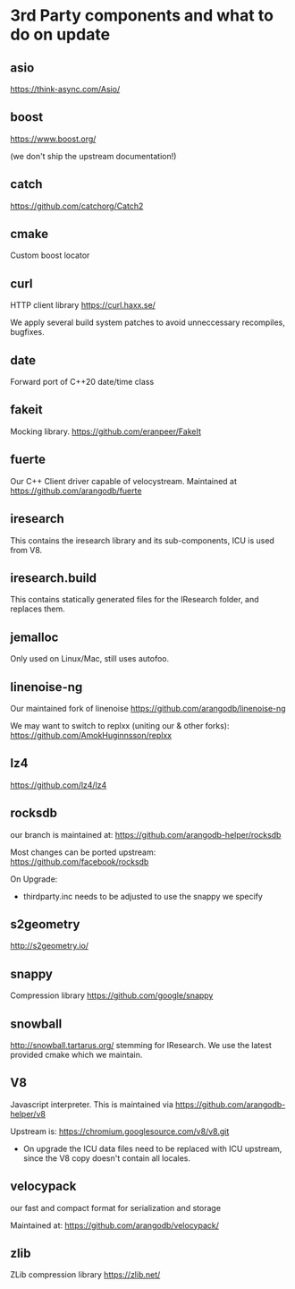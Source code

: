 3rd Party components and what to do on update
=============================================

## asio

https://think-async.com/Asio/

## boost

https://www.boost.org/

(we don't ship the upstream documentation!)


## catch

https://github.com/catchorg/Catch2

## cmake

Custom boost locator

## curl

HTTP client library https://curl.haxx.se/

We apply several build system patches to avoid unneccessary recompiles, bugfixes.


## date

Forward port of C++20 date/time class

## fakeit

Mocking library. https://github.com/eranpeer/FakeIt


## fuerte

Our C++ Client driver capable of velocystream. Maintained at https://github.com/arangodb/fuerte

## iresearch

This contains the iresearch library and its sub-components, ICU is used from V8.

## iresearch.build

This contains statically generated files for the IResearch folder, and replaces them.

## jemalloc

Only used on Linux/Mac, still uses autofoo.

## linenoise-ng

Our maintained fork of linenoise
https://github.com/arangodb/linenoise-ng

We may want to switch to replxx (uniting our & other forks):
https://github.com/AmokHuginnsson/replxx


## lz4

https://github.com/lz4/lz4

## rocksdb

our branch is maintained at:
https://github.com/arangodb-helper/rocksdb

Most changes can be ported upstream:
https://github.com/facebook/rocksdb

On Upgrade:
- thirdparty.inc needs to be adjusted to use the snappy we specify

## s2geometry

http://s2geometry.io/

## snappy

Compression library
https://github.com/google/snappy

## snowball

http://snowball.tartarus.org/ stemming for IResearch. We use the latest provided cmake which we maintain.

## V8

Javascript interpreter.
This is maintained via https://github.com/arangodb-helper/v8

Upstream is: https://chromium.googlesource.com/v8/v8.git

- On upgrade the ICU data files need to be replaced with ICU upstream, 
  since the V8 copy doesn't contain all locales.

## velocypack

our fast and compact format for serialization and storage

Maintained at:
https://github.com/arangodb/velocypack/

## zlib

ZLib compression library https://zlib.net/
